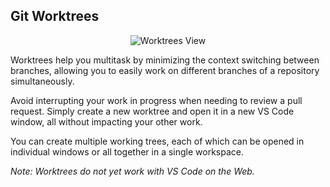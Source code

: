 ## Git Worktrees

<p align="center">
  <img src="../../images/docs/worktrees-illustrated.png" alt="Worktrees View"/>
</p>

Worktrees help you multitask by minimizing the context switching between branches, allowing you to easily work on different branches of a repository simultaneously.

Avoid interrupting your work in progress when needing to review a pull request. Simply create a new worktree and open it in a new VS Code window, all without impacting your other work.

You can create multiple working trees, each of which can be opened in individual windows or all together in a single workspace.

_Note: Worktrees do not yet work with VS Code on the Web._
